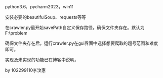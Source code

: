 python3.6，pycharm2023，win11

安装必要的beautifulSoup、requests等等

在crawler.py最开始savePath自定义保存路径，确保文件夹存在。默认为F:\problem

确保文件夹存在后，运行crawler.py在gui界面中选择想要爬取的题号范围和难度即可。

实现及未实现的功能已在博客中说明。

by 102299110李汶惠 
